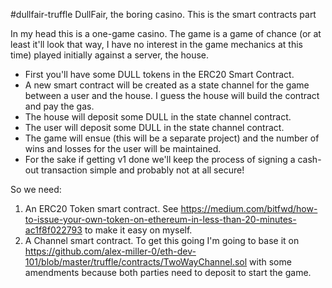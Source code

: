 #dullfair-truffle
DullFair, the boring casino. This is the smart contracts part

In my head this is a one-game casino. The game is a game of chance (or at least it'll look that way, I have no interest in the game mechanics at this time) played initially against a server, the house.

* First you'll have some DULL tokens in the ERC20 Smart Contract.
* A new smart contract will be created as a state channel for the game between a user and the house. I guess the house will build the contract and pay the gas.
* The house will deposit some DULL in the state channel contract.
* The user will deposit some DULL in the state channel contract.
* The game will ensue (this will be a separate project) and the number of wins and losses for the user will be maintained.
* For the sake if getting v1 done we'll keep the process of signing a cash-out transaction simple and probably not at all secure!

So we need:

1. An ERC20 Token smart contract. See https://medium.com/bitfwd/how-to-issue-your-own-token-on-ethereum-in-less-than-20-minutes-ac1f8f022793 to make it easy on myself.
2. A Channel smart contract. To get this going I'm going to base it on https://github.com/alex-miller-0/eth-dev-101/blob/master/truffle/contracts/TwoWayChannel.sol with some amendments because both parties need to deposit to start the game.
